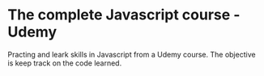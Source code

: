 # The complete Javascript course - Udemy

Practing and leark skills in Javascript from a Udemy course. The objective is keep track on the code learned.
